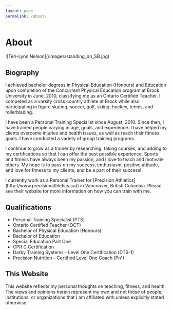 ```yaml
---
layout: page
permalink: /about/
---
```


# About

<div id="photo">
![Teri-Lynn Nelson](/images/standing_on_SB.jpg)
</div>
<div id="biography">

<h2>Biography</h2>

<p>I achieved bachelor degrees in Physical Education (Honours) and Education upon 
completion of the Concurrent Physical Education program at Brock University in 
June, 2010, classifying me as an Ontario Certified Teacher. I competed as a 
varsity cross country athlete at Brock while also participating in figure 
skating, soccer, golf, skiing, hockey, tennis, and rollerblading.</p>

<p>I have been a Personal Training Specialist since August, 2010. Since then, 
I have trained people varying in age, goals, and experience. I have helped 
my clients overcome injuries and health issues, as well as reach their fitness 
goals. I have conducted a variety of group training programs.</p>

<p>I continue to grow as a trainer by researching, taking courses, and adding to 
my certifications so that I can offer the best possible experience. Sports and 
fitness have always been my passion, and I love to teach and motivate others. 
My hope is to pass on my success, enthusiasm, positive attitude, and love for 
fitness to my clients, and be a part of their success!</p>

<p>I currently work as a Personal Trainer for 
[Precision Athletics](http://www.precisionathletics.ca/) in Vancouver, 
British Columbia. Please see their website for more information on how you
can train with me.</p>

</div>

## Qualifications

- Personal Training Specialist (PTS)
- Ontario Certified Teacher (OCT)
- Bachelor of Physical Education (Honours)
- Bachelor of Education
- Special Education Part One
- CPR C Certification
- Darby Training Systems - Level One Certification (DTS-1)
- Precision Nutrition - Certified Level One Coach (Pn1)

## This Website

This website reflects my personal thoughts on teaching, fitness, and health. 
The views and opinions herein represent my own and not those of people, 
institutions, or organizations that I am affiliated with unless explicitly 
stated otherwise.
